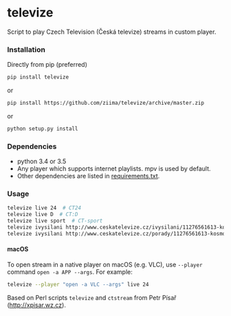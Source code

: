 # televize #
Script to play Czech Television (Česká televize) streams in custom player.

### Installation ###
Directly from pip (preferred)
```sh
pip install televize
```
or
```sh
pip install https://github.com/ziima/televize/archive/master.zip
```
or
```sh
python setup.py install
```

### Dependencies ###
 * python 3.4 or 3.5
 * Any player which supports internet playlists. mpv is used by default.
 * Other dependencies are listed in [requirements.txt](requirements.txt).

### Usage ###
```sh
televize live 24  # CT24
televize live D  # CT:D
televize live sport  # CT-sport
televize ivysilani http://www.ceskatelevize.cz/ivysilani/11276561613-kosmo/
televize ivysilani http://www.ceskatelevize.cz/porady/11276561613-kosmo/215512121020005-triumf
```

#### macOS ####

To open stream in a native player on macOS (e.g. VLC), use `--player` command `open -a APP --args`.
For example:

```sh
televize --player "open -a VLC --args" live 24
```

Based on Perl scripts `televize` and `ctstream` from Petr Písař (http://xpisar.wz.cz).
